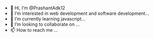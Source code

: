 - 👋 Hi, I’m @PrashantAdk12
- 👀 I’m interested in web development and software development...
- 🌱 I’m currently learning javascript...
- 💞️ I’m looking to collaborate on ...
- 📫 How to reach me ...

<!---
PrashantAdk12/PrashantAdk12 is a ✨ special ✨ repository because its `README.md` (this file) appears on your GitHub profile.
You can click the Preview link to take a look at your changes.
--->
